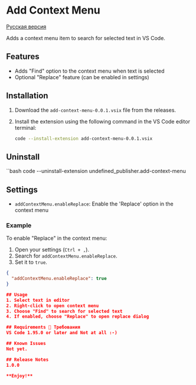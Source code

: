 # Add Context Menu

[Русская версия](README.ru.md)

Adds a context menu item to search for selected text in VS Code.

## Features
- Adds "Find" option to the context menu when text is selected
- Optional "Replace" feature (can be enabled in settings)

## Installation
1. Download the `add-context-menu-0.0.1.vsix` file from the releases.
2. Install the extension using the following command in the VS Code editor terminal:

   ```bash
   code --install-extension add-context-menu-0.0.1.vsix

## Uninstall
 ``bash
   code --uninstall-extension undefined_publisher.add-context-menu   

## Settings
- `addContextMenu.enableReplace`: Enable the 'Replace' option in the context menu

### Example
To enable "Replace" in the context menu:
1. Open your settings (`Ctrl + ,`).
2. Search for `addContextMenu.enableReplace`.
3. Set it to `true`.

```json
{
  "addContextMenu.enableReplace": true
}

## Usage
1. Select text in editor
2. Right-click to open context menu
3. Choose "Find" to search for selected text
4. If enabled, choose "Replace" to open replace dialog

## Requirements 🔹 Требования
VS Code 1.95.0 or later and Not at all :-) 

## Known Issues
Not yet.

## Release Notes
1.0.0

**Enjoy!**
